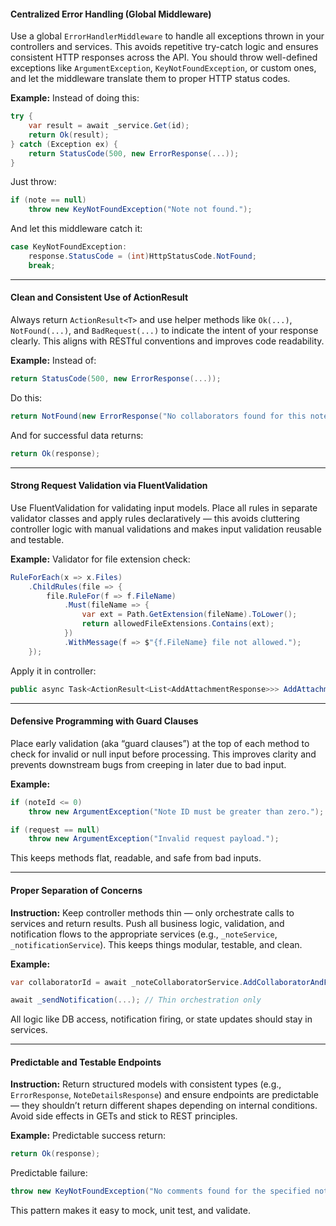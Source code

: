 #### **Centralized Error Handling (Global Middleware)**

Use a global `ErrorHandlerMiddleware` to handle all exceptions thrown in your controllers and services. This avoids repetitive try-catch logic and ensures consistent HTTP responses across the API. You should throw well-defined exceptions like `ArgumentException`, `KeyNotFoundException`, or custom ones, and let the middleware translate them to proper HTTP status codes.

**Example:**
Instead of doing this:

```csharp
try {
    var result = await _service.Get(id);
    return Ok(result);
} catch (Exception ex) {
    return StatusCode(500, new ErrorResponse(...));
}
```

Just throw:

```csharp
if (note == null)
    throw new KeyNotFoundException("Note not found.");
```

And let this middleware catch it:

```csharp
case KeyNotFoundException:
    response.StatusCode = (int)HttpStatusCode.NotFound;
    break;
```

---

#### **Clean and Consistent Use of ActionResult<T>**

Always return `ActionResult<T>` and use helper methods like `Ok(...)`, `NotFound(...)`, and `BadRequest(...)` to indicate the intent of your response clearly. This aligns with RESTful conventions and improves code readability.

**Example:**
Instead of:

```csharp
return StatusCode(500, new ErrorResponse(...));
```

Do this:

```csharp
return NotFound(new ErrorResponse("No collaborators found for this note.", "Not Found"));
```

And for successful data returns:

```csharp
return Ok(response);
```

---

#### **Strong Request Validation via FluentValidation**

Use FluentValidation for validating input models. Place all rules in separate validator classes and apply rules declaratively — this avoids cluttering controller logic with manual validations and makes input validation reusable and testable.

**Example:**
Validator for file extension check:

```csharp
RuleForEach(x => x.Files)
    .ChildRules(file => {
        file.RuleFor(f => f.FileName)
            .Must(fileName => {
                var ext = Path.GetExtension(fileName).ToLower();
                return allowedFileExtensions.Contains(ext);
            })
            .WithMessage(f => $"{f.FileName} file not allowed.");
    });
```

Apply it in controller:

```csharp
public async Task<ActionResult<List<AddAttachmentResponse>>> AddAttachments([FromForm] AddNoteAttachmentsRequest request)
```

---

#### **Defensive Programming with Guard Clauses**

Place early validation (aka “guard clauses”) at the top of each method to check for invalid or null input before processing. This improves clarity and prevents downstream bugs from creeping in later due to bad input.

**Example:**

```csharp
if (noteId <= 0)
    throw new ArgumentException("Note ID must be greater than zero.");

if (request == null)
    throw new ArgumentException("Invalid request payload.");
```

This keeps methods flat, readable, and safe from bad inputs.

---

#### **Proper Separation of Concerns**

**Instruction:**
Keep controller methods thin — only orchestrate calls to services and return results. Push all business logic, validation, and notification flows to the appropriate services (e.g., `_noteService`, `_notificationService`). This keeps things modular, testable, and clean.

**Example:**

```csharp
var collaboratorId = await _noteCollaboratorService.AddCollaboratorAndFireNotfication(...);

await _sendNotification(...); // Thin orchestration only
```

All logic like DB access, notification firing, or state updates should stay in services.

---

#### **Predictable and Testable Endpoints**

**Instruction:**
Return structured models with consistent types (e.g., `ErrorResponse`, `NoteDetailsResponse`) and ensure endpoints are predictable — they shouldn’t return different shapes depending on internal conditions. Avoid side effects in GETs and stick to REST principles.

**Example:**
Predictable success return:

```csharp
return Ok(response);
```

Predictable failure:

```csharp
throw new KeyNotFoundException("No comments found for the specified note.");
```

This pattern makes it easy to mock, unit test, and validate.
